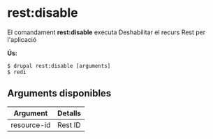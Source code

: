 # rest:disable
El comandament **rest:disable** executa Deshabilitar el recurs Rest per l'aplicació

**Ús:**
```
$ drupal rest:disable [arguments] 
$ redi  
```

## Arguments disponibles
Argument | Detalls
---------|-------------
resource-id | Rest ID
